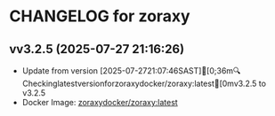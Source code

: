 CHANGELOG for zoraxy
===================
## vv3.2.5 (2025-07-27 21:16:26)

- Update from version [2025-07-2721:07:46SAST][0;36m🔍Checkinglatestversionforzoraxydocker/zoraxy:latest[0mv3.2.5 to v3.2.5
- Docker Image: [zoraxydocker/zoraxy:latest](https://hub.docker.com/r/zoraxydocker/zoraxy)


 